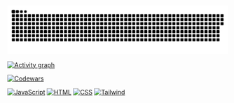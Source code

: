 

<p align="center">
 <img width="600" src="github-snake.svg" alt="snake"/>
</p>



[![Activity graph](https://github-readme-activity-graph.vercel.app/graph?username=Afpia&custom_title=Afpia%20Graph&theme=high-contrast)]()


[![Codewars](https://www.codewars.com/users/Afpia/badges/large)]()



[![JavaScript](https://img.shields.io/badge/-JavaScript-black?style=for-the-badge&logo=javascript)]()
[![HTML](https://img.shields.io/badge/-HTML-black?style=for-the-badge&logo=html5)]()
[![CSS](https://img.shields.io/badge/-fasfafa-black?style=for-the-badge&logo=css3&logoColor=#06B6D4)]()
[![Tailwind](https://img.shields.io/badge/-Tailwind-black?style=for-the-badge&logo=tailwindcss&logoColor=#06B6D4)]()


